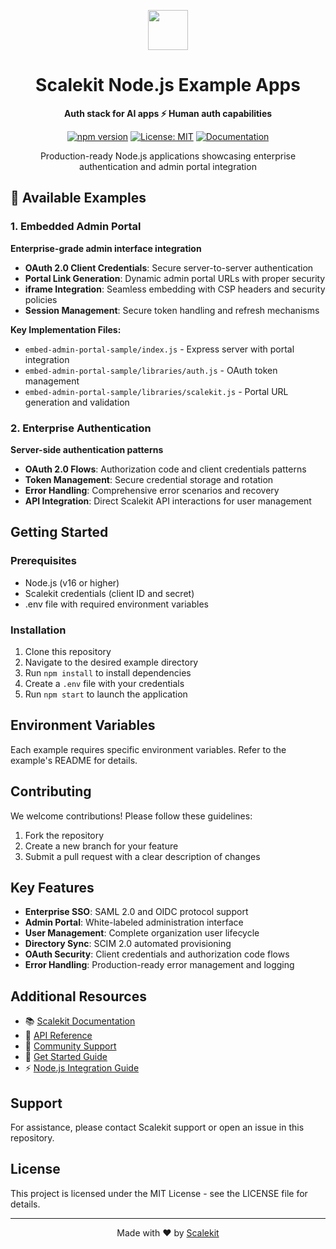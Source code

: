 <p align="center">
  <a href="https://scalekit.com" target="_blank" rel="noopener noreferrer">
    <picture>
      <img src="https://cdn.scalekit.cloud/v1/scalekit-logo-dark.svg" height="64">
    </picture>
  </a>
</p>

<h1 align="center">
  Scalekit Node.js Example Apps
</h1>

<p align="center">
  <strong>Auth stack for AI apps ⚡ Human auth capabilities</strong>
</p>

<p align="center">
  <a href="https://www.npmjs.com/package/@scalekit-sdk/node"><img src="https://img.shields.io/npm/v/@scalekit-sdk/node.svg" alt="npm version"></a>
  <a href="https://github.com/scalekit-inc/nodejs-example-apps/blob/main/LICENSE"><img src="https://img.shields.io/badge/License-MIT-yellow.svg" alt="License: MIT"></a>
  <a href="https://docs.scalekit.com"><img src="https://img.shields.io/badge/docs-scalekit.com-blue" alt="Documentation"></a>
</p>

<p align="center">
  Production-ready Node.js applications showcasing enterprise authentication and admin portal integration
</p>

## 🚀 Available Examples

### 1. Embedded Admin Portal
**Enterprise-grade admin interface integration**

- **OAuth 2.0 Client Credentials**: Secure server-to-server authentication
- **Portal Link Generation**: Dynamic admin portal URLs with proper security
- **iframe Integration**: Seamless embedding with CSP headers and security policies
- **Session Management**: Secure token handling and refresh mechanisms

**Key Implementation Files:**
- `embed-admin-portal-sample/index.js` - Express server with portal integration
- `embed-admin-portal-sample/libraries/auth.js` - OAuth token management
- `embed-admin-portal-sample/libraries/scalekit.js` - Portal URL generation and validation

### 2. Enterprise Authentication
**Server-side authentication patterns**

- **OAuth 2.0 Flows**: Authorization code and client credentials patterns
- **Token Management**: Secure credential storage and rotation
- **Error Handling**: Comprehensive error scenarios and recovery
- **API Integration**: Direct Scalekit API interactions for user management

## Getting Started

### Prerequisites

- Node.js (v16 or higher)
- Scalekit credentials (client ID and secret)
- .env file with required environment variables

### Installation

1. Clone this repository
2. Navigate to the desired example directory
3. Run `npm install` to install dependencies
4. Create a `.env` file with your credentials
5. Run `npm start` to launch the application

## Environment Variables

Each example requires specific environment variables. Refer to the example's README for details.

## Contributing

We welcome contributions! Please follow these guidelines:

1. Fork the repository
2. Create a new branch for your feature
3. Submit a pull request with a clear description of changes

## Key Features

- **Enterprise SSO**: SAML 2.0 and OIDC protocol support
- **Admin Portal**: White-labeled administration interface
- **User Management**: Complete organization user lifecycle
- **Directory Sync**: SCIM 2.0 automated provisioning
- **OAuth Security**: Client credentials and authorization code flows
- **Error Handling**: Production-ready error management and logging

## Additional Resources

- 📚 [Scalekit Documentation](https://docs.scalekit.com)
- 🔧 [API Reference](https://docs.scalekit.com/apis)
- 💬 [Community Support](https://github.com/scalekit-inc/scalekit-sdk-node-js/discussions)
- 🎯 [Get Started Guide](https://docs.scalekit.com/quick-start-guide)
- ⚡ [Node.js Integration Guide](https://docs.scalekit.com/integrations/nodejs)

## Support

For assistance, please contact Scalekit support or open an issue in this repository.

## License

This project is licensed under the MIT License - see the LICENSE file for details.

---

<p align="center">
  Made with ❤️ by <a href="https://scalekit.com">Scalekit</a>
</p>
